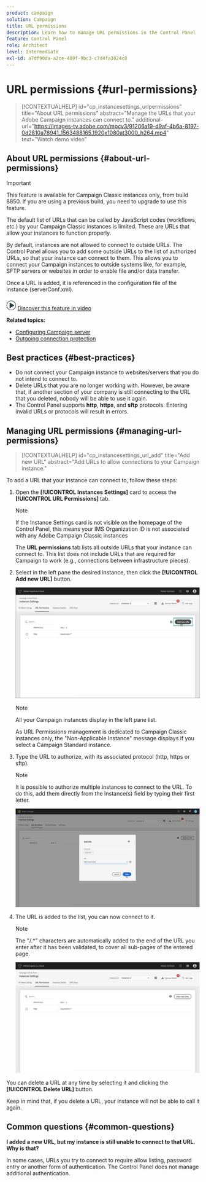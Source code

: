 ```yaml
---
product: campaign
solution: Campaign 
title: URL permissions
description: Learn how to manage URL permissions in the Control Panel
feature: Control Panel
role: Architect
level: Intermediate
exl-id: a7df90da-a2ce-409f-9bc3-c7d4fa3024c8
---
```

# URL permissions {#url-permissions}

>[!CONTEXTUALHELP]
>id="cp_instancesettings_urlpermissions"
>title="About URL permissions"
>abstract="Manage the URLs that your Adobe Campaign instances can connect to."
>additional-url="https://images-tv.adobe.com/mpcv3/91206a19-d9af-4b6a-8197-0d2810a78941_1563488165.1920x1080at3000_h264.mp4" text="Watch demo video"

## About URL permissions {#about-url-permissions}

>[!IMPORTANT]
>
>This feature is available for Campaign Classic instances only, from build 8850. If you are using a previous build, you need to upgrade to use this feature.

The default list of URLs that can be called by JavaScript codes (workflows, etc.) by your Campaign Classic instances is limited. These are URLs that allow your instances to function properly.

By default, instances are not allowed to connect to outside URLs. The Control Panel allows you to add some outside URLs to the list of authorized URLs, so that your instance can connect to them. This allows you to connect your Campaign instances to outside systems like, for example, SFTP servers or websites in order to enable file and/or data transfer.

Once a URL is added, it is referenced in the configuration file of the instance (serverConf.xml).

![](assets/do-not-localize/how-to-video.png) [Discover this feature in video](https://experienceleague.adobe.com/docs/campaign-classic-learn/control-panel/instance-settings/adding-url-permissions.html?lang=en#instance-settings)

**Related topics:**

* [Configuring Campaign server](https://docs.campaign.adobe.com/doc/AC/en/INS_Additional_configurations_Configuring_Campaign_server.html)
* [Outgoing connection protection](https://experienceleague.adobe.com/docs/campaign-classic/using/installing-campaign-classic/security-privacy/server-configuration.html#outgoing-connection-protection)

## Best practices {#best-practices}

* Do not connect your Campaign instance to websites/servers that you do not intend to connect to.
* Delete URLs that you are no longer working with. However, be aware that, if another section of your company is still connecting to the URL that you deleted, nobody will be able to use it again.
* The Control Panel supports **http**, **https**, and **sftp** protocols. Entering invalid URLs or protocols will result in errors.

## Managing URL permissions {#managing-url-permissions}

>[!CONTEXTUALHELP]
>id="cp_instancesettings_url_add"
>title="Add new URL"
>abstract="Add URLs to allow connections to your Campaign instance."

To add a URL that your instance can connect to, follow these steps:

1. Open the **[!UICONTROL Instances Settings]** card to access the **[!UICONTROL URL Permissions]** tab.

    >[!NOTE]
    >
    >If the Instance Settings card is not visible on the homepage of the Control Panel, this means your IMS Organization ID is not associated with any Adobe Campaign Classic instances
    >
    >The <b><span class="uicontrol">URL permissions</span></b> tab lists all outside URLs that your instance can connect to. This list does not include URLs that are required for Campaign to work (e.g., connections between infrastructure pieces).

1. Select in the left pane the desired instance, then click the **[!UICONTROL Add new URL]** button.

    ![](assets/add_url1.png)

    >[!NOTE]
    >
    >All your Campaign instances display in the left pane list.
    >
    >As URL Permissions management is dedicated to Campaign Classic instances only, the "Non-Applicable Instance" message displays if you select a Campaign Standard instance.  

1. Type the URL to authorize, with its associated protocol (http, https or sftp).

    >[!NOTE]
    >
    >It is possible to authorize multiple instances to connect to the URL. To do this, add them directly from the Instance(s) field by typing their first letter.

    ![](assets/add_url2.png)

1. The URL is added to the list, you can now connect to it.

    >[!NOTE]
    >
    >The "/.*" characters are automatically added to the end of the URL you enter after it has been validated, to cover all sub-pages of the entered page.

    ![](assets/add_url_listnew.png)

You can delete a URL at any time by selecting it and clicking the **[!UICONTROL Delete URL]** button.

Keep in mind that, if you delete a URL, your instance will not be able to call it again.

## Common questions {#common-questions}

**I added a new URL, but my instance is still unable to connect to that URL. Why is that?**

In some cases, URLs you try to connect to require allow listing, password entry or another form of authentication. The Control Panel does not manage additional authentication.
